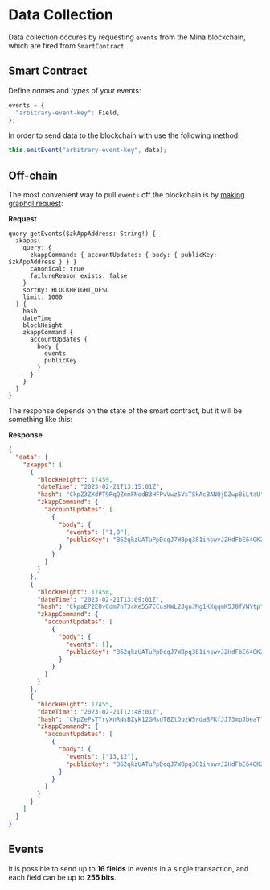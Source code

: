 # Data Collection

Data collection occures by requesting `events` from the Mina blockchain, which are fired from `SmartContract`.

## Smart Contract

Define _names_ and _types_ of your events:

```ts
events = {
  "arbitrary-event-key": Field,
};
```

In order to send data to the blockchain with use the following method:

```ts
this.emitEvent("arbitrary-event-key", data);
```

## Off-chain

The most convenient way to pull `events` off the blockchain is by [making graphql request](https://berkeley.graphql.minaexplorer.com/):

**Request**

```gql
query getEvents($zkAppAddress: String!) {
  zkapps(
    query: {
      zkappCommand: { accountUpdates: { body: { publicKey: $zkAppAddress } } }
      canonical: true
      failureReason_exists: false
    }
    sortBy: BLOCKHEIGHT_DESC
    limit: 1000
  ) {
    hash
    dateTime
    blockHeight
    zkappCommand {
      accountUpdates {
        body {
          events
          publicKey
        }
      }
    }
  }
}
```

The response depends on the state of the smart contract, but it will be something like this:

**Response**

```json
{
  "data": {
    "zkapps": [
      {
        "blockHeight": 17459,
        "dateTime": "2023-02-21T13:15:01Z",
        "hash": "CkpZ3ZXdPT9RqQZnmFNodB3HFPvVwz5VsTSkAcBANQjDZwp8iLtaU",
        "zkappCommand": {
          "accountUpdates": [
            {
              "body": {
                "events": ["1,0"],
                "publicKey": "B62qkzUATuPpDcqJ7W8pq381ihswvJ2HdFbE64GK2jP1xkqYUnmeuVA"
              }
            }
          ]
        }
      },
      {
        "blockHeight": 17458,
        "dateTime": "2023-02-21T13:09:01Z",
        "hash": "CkpaEP2EUvCdm7hT3cKe5S7CCusKWL2JgnJMg1KXqqmK5J8fVNYtp",
        "zkappCommand": {
          "accountUpdates": [
            {
              "body": {
                "events": [],
                "publicKey": "B62qkzUATuPpDcqJ7W8pq381ihswvJ2HdFbE64GK2jP1xkqYUnmeuVA"
              }
            }
          ]
        }
      },
      {
        "blockHeight": 17455,
        "dateTime": "2023-02-21T12:48:01Z",
        "hash": "CkpZePsTYryXnRNsBZyk12GMsdT8ZtDuzW5rdaBFKfJJ73mpJbeaT",
        "zkappCommand": {
          "accountUpdates": [
            {
              "body": {
                "events": ["13,12"],
                "publicKey": "B62qkzUATuPpDcqJ7W8pq381ihswvJ2HdFbE64GK2jP1xkqYUnmeuVA"
              }
            }
          ]
        }
      }
    ]
  }
}
```

## Events

It is possible to send up to **16 fields** in events in a single transaction, and each field can be up to **255 bits**.